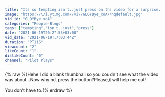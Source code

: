 ```yaml
---
title: "Its so tempting isn't..just press on the video for a surprise.."
image: "https:\/\/i.ytimg.com\/vi\/GLOYBye_xoA\/hqdefault.jpg"
vid_id: "GLOYBye_xoA"
categories: "People-Blogs"
tags: ["tempting","isn't..just","press"]
date: "2021-06-19T20:27:53+03:00"
vid_date: "2021-06-19T17:03:44Z"
duration: "PT11S"
viewcount: "2"
likeCount: "1"
dislikeCount: "0"
channel: "Pilot Plays"
---
```

{% raw %}Hehe I did a blank thumbnail so you couldn't see what the video was about...Now why not press the button?Please,it will help me out!<br /><br />You don't have to.{% endraw %}
